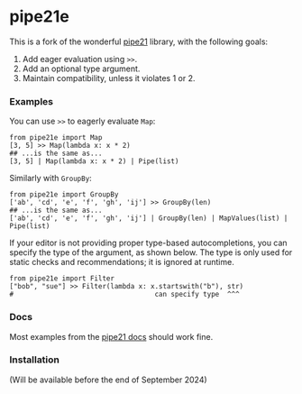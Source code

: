 # pipe21e

This is a fork of the wonderful [pipe21](https://github.com/tandav/pipe21) library, with the following goals:

1. Add eager evaluation using `>>`.
2. Add an optional type argument.
3. Maintain compatibility, unless it violates 1 or 2.

### Examples

You can use `>>` to eagerly evaluate `Map`:
```python3
from pipe21e import Map
[3, 5] >> Map(lambda x: x * 2)
## ...is the same as...
[3, 5] | Map(lambda x: x * 2) | Pipe(list)
```

Similarly with `GroupBy`:
```python3
from pipe21e import GroupBy
['ab', 'cd', 'e', 'f', 'gh', 'ij'] >> GroupBy(len)
## ...is the same as...
['ab', 'cd', 'e', 'f', 'gh', 'ij'] | GroupBy(len) | MapValues(list) | Pipe(list)
```

If your editor is not providing proper type-based autocompletions, you can specify the type of the argument, as shown below. The type is only used for static checks and recommendations; it is ignored at runtime.

```python3
from pipe21e import Filter
["bob", "sue"] >> Filter(lambda x: x.startswith("b"), str)
#                                   can specify type  ^^^ 
```

### Docs

Most examples from the [pipe21 docs](https://tandav.github.io/pipe21/reference/) should work fine.

### Installation

(Will be available before the end of September 2024)
